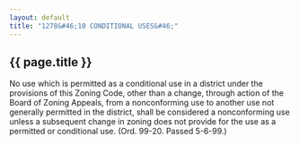 ```yaml
---
layout: default 
title: "1278&#46;10 CONDITIONAL USES&#46;"
---
```


{{ page.title }}
----------------

No use which is permitted as a conditional use in a district under the
provisions of this Zoning Code, other than a change, through action of
the Board of Zoning Appeals, from a nonconforming use to another use not
generally permitted in the district, shall be considered a nonconforming
use unless a subsequent change in zoning does not provide for the use as
a permitted or conditional use. (Ord. 99-20. Passed 5-6-99.)
